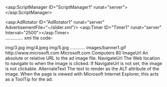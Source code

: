 
<asp:ScriptManager ID="ScriptManager1" runat="server"></asp:ScriptManager>
    <div>
      <asp:AdRotator ID="AdRotator1" runat="server"  AdvertisementFile="~/slider.xml"/>
        <asp:Timer ID="Timer1" runat="server" Interval="2500"></asp:Timer>
    </div>
..............
xml file code-
<?xml version="1.0" encoding="utf-8" ?>
<Advertisements>
  <Ad>
    <ImageUrl>img/3.jpg</ImageUrl>
  </Ad>
 <Ad>
    <ImageUrl>img/4.jpeg</ImageUrl>
  </Ad>
 <Ad>
    <ImageUrl>img/5.jpg</ImageUrl>
  </Ad>
</Advertisements>
............
<Advertisements>
   <Ad>
      <ImageUrl>images/banner1.gif</ImageUrl>
      <NavigateUrl>http://www.microsoft.com</NavigateUrl>
      <AlternateText>Microsoft.com</AlternateText>
      <Keyword>Computers</Keyword>
      <Impressions>80</Impressions>
   </Ad>
</Advertisements>
ImageUrl	An absolute or relative URL to the ad image file.
NavigateUrl	The Web location to navigate to when the image is clicked. If NavigateUrl is not set, the image is not clickable.
AlternateText	The text to render as the ALT attribute of the image. When the page is viewed with Microsoft Internet Explorer, this acts as a ToolTip for the ad.